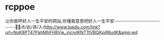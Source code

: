 # rcppoe
让你直呼好人一生平安的网站,你懂我意思吧好人一生平安----------------------------🎏🎏点/此/进/入/http://www.baidu.com/link?url=NoK8PT47PahMhFH8Vie_jnciyIKNTTtVBQKpill6udK&amp;wd

